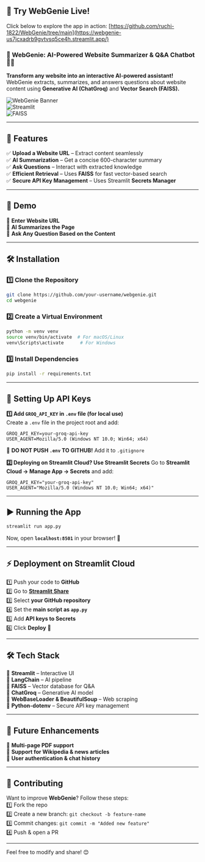## 🚀 Try WebGenie Live!  
Click below to explore the app in action:
[https://github.com/ruchi-1822/WebGenie/tree/main](https://webgenie-us7jcxadrb9gvtvsq5ce4h.streamlit.app/)


### **📄 WebGenie: AI-Powered Website Summarizer & Q&A Chatbot 🤖✨**  
**Transform any website into an interactive AI-powered assistant!** WebGenie extracts, summarizes, and answers questions about website content using **Generative AI (ChatGroq)** and **Vector Search (FAISS).**  

![WebGenie Banner](https://img.shields.io/badge/Powered%20By-ChatGroq-blue?style=for-the-badge)  
![Streamlit](https://img.shields.io/badge/Built%20With-Streamlit-red?style=for-the-badge)  
![FAISS](https://img.shields.io/badge/Search-FAISS-green?style=for-the-badge)  

---

## **🚀 Features**
✅ **Upload a Website URL** – Extract content seamlessly  
✅ **AI Summarization** – Get a concise 600-character summary  
✅ **Ask Questions** – Interact with extracted knowledge  
✅ **Efficient Retrieval** – Uses **FAISS** for fast vector-based search  
✅ **Secure API Key Management** – Uses Streamlit **Secrets Manager**  

---

## **📸 Demo**
🔹 **Enter Website URL**  
🔹 **AI Summarizes the Page**  
🔹 **Ask Any Question Based on the Content**  

---

## **🛠️ Installation**
### **1️⃣ Clone the Repository**
```bash
git clone https://github.com/your-username/webgenie.git
cd webgenie
```

### **2️⃣ Create a Virtual Environment**
```bash
python -m venv venv
source venv/bin/activate  # For macOS/Linux
venv\Scripts\activate      # For Windows
```

### **3️⃣ Install Dependencies**
```bash
pip install -r requirements.txt
```

---

## **🔑 Setting Up API Keys**
**1️⃣ Add `GROQ_API_KEY` in `.env` file (for local use)**  
Create a `.env` file in the project root and add:
```
GROQ_API_KEY=your-groq-api-key
USER_AGENT=Mozilla/5.0 (Windows NT 10.0; Win64; x64)
```
🔹 **DO NOT PUSH `.env` TO GITHUB!** Add it to `.gitignore`  

**2️⃣ Deploying on Streamlit Cloud? Use Streamlit Secrets**
Go to **Streamlit Cloud → Manage App → Secrets** and add:
```
GROQ_API_KEY="your-groq-api-key"
USER_AGENT="Mozilla/5.0 (Windows NT 10.0; Win64; x64)"
```

---

## **▶️ Running the App**
```bash
streamlit run app.py
```
Now, open **`localhost:8501`** in your browser! 🎉  

---

## **⚡ Deployment on Streamlit Cloud**
1️⃣ Push your code to **GitHub**  
2️⃣ Go to **[Streamlit Share](https://share.streamlit.io/)**  
3️⃣ Select **your GitHub repository**  
4️⃣ Set the **main script as `app.py`**  
5️⃣ Add **API keys to Secrets**  
6️⃣ Click **Deploy** 🚀  

---

## **🛠 Tech Stack**
🔹 **Streamlit** – Interactive UI  
🔹 **LangChain** – AI pipeline  
🔹 **FAISS** – Vector database for Q&A  
🔹 **ChatGroq** – Generative AI model  
🔹 **WebBaseLoader & BeautifulSoup** – Web scraping  
🔹 **Python-dotenv** – Secure API key management  

---

## **📌 Future Enhancements**
🔹 **Multi-page PDF support**  
🔹 **Support for Wikipedia & news articles**  
🔹 **User authentication & chat history**  

---

## **🤝 Contributing**
Want to improve **WebGenie**? Follow these steps:  
1️⃣ Fork the repo  
2️⃣ Create a new branch: `git checkout -b feature-name`  
3️⃣ Commit changes: `git commit -m "Added new feature"`  
4️⃣ Push & open a PR  

---

Feel free to modify and share! 😊  
